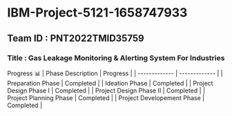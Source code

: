 # IBM-Project-5121-1658747933
## Team ID : PNT2022TMID35759
### Title : Gas Leakage Monitoring & Alerting System For Industries


Progress 📊
| Phase Description  | Progress |
| ------------- | ------------- |
| Preparation Phase  | Completed  |
| Ideation Phase  | Completed |
| Project Design Phase I | Completed |
| Project Design Phase II | Completed |
| Project Planning Phase  | Completed |
| Project Developement Phase | Completed |
